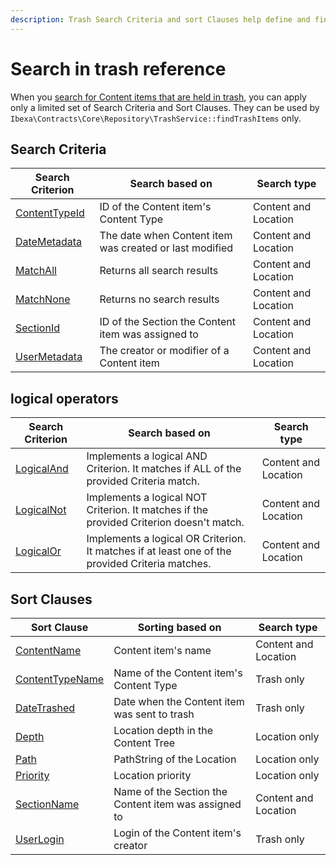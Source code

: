 ```yaml
---
description: Trash Search Criteria and sort Clauses help define and fine-tune search queries for content in trash.
---
```


# Search in trash reference

When you [search for Content items that are held in trash](../../api/public_php_api_search.md#searching-in-trash), you can apply only a limited set of Search Criteria and Sort Clauses.
They can be used by `Ibexa\Contracts\Core\Repository\TrashService::findTrashItems` only.

## Search Criteria

| Search Criterion | Search based on | Search type |
|-----|-----|-----|
|[ContentTypeId](criteria_reference/contenttypeid_criterion.md)|ID of the Content item's Content Type|Content and Location|
|[DateMetadata](criteria_reference/datemetadata_criterion.md)|The date when Content item was created or last modified|Content and Location|
|[MatchAll](criteria_reference/matchall_criterion.md)|Returns all search results|Content and Location|
|[MatchNone](criteria_reference/matchnone_criterion.md)|Returns no search results|Content and Location|
|[SectionId](criteria_reference/sectionid_criterion.md)|ID of the Section the Content item was assigned to|Content and Location|
|[UserMetadata](criteria_reference/usermetadata_criterion.md)|The creator or modifier of a Content item|Content and Location|

## logical operators

|Search Criterion|Search based on|Search type|
|-----|-----|-----|
|[LogicalAnd](criteria_reference/logicaland_criterion.md)|Implements a logical AND Criterion. It matches if ALL of the provided Criteria match.|Content and Location|
|[LogicalNot](criteria_reference/logicalor_criterion.md)|Implements a logical NOT Criterion. It matches if the provided Criterion doesn't match.|Content and Location|
|[LogicalOr](criteria_reference/logicalor_criterion.md)|Implements a logical OR Criterion. It matches if at least one of the provided Criteria matches.|Content and Location|

## Sort Clauses

| Sort Clause | Sorting based on | Search type|
|-----|-----|-----|
|[ContentName](sort_clause_reference/contentname_sort_clause.md)|Content item's name|Content and Location|
|[ContentTypeName](sort_clause_reference/contenttypename_sort_clause.md)|Name of the Content item's Content Type|Trash only|
|[DateTrashed](sort_clause_reference/datetrashed_sort_clause.md)|Date when the Content item was sent to trash|Trash only|
|[Depth](sort_clause_reference/depth_sort_clause.md)|Location depth in the Content Tree|Location only|
|[Path](sort_clause_reference/path_sort_clause.md)|PathString of the Location|Location only|
|[Priority](sort_clause_reference/priority_sort_clause.md)|Location priority|Location only|
|[SectionName](sort_clause_reference/sectionname_sort_clause.md)|Name of the Section the Content item was assigned to|Content and Location|
|[UserLogin](sort_clause_reference/userlogin_sort_clause.md)|Login of the Content item's creator|Trash only|
